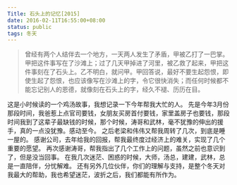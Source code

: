 ```yaml
---
Title: 石头上的记忆[2015]
date: 2016-02-11T16:55:00+08:00
status: public
tags: 冬天
---
```


> 曾经有两个人结伴去一个地方，一天两人发生了矛盾，甲被乙打了一巴掌。甲把这件事写在了沙滩上；过了几天甲掉进了河里，被乙救了起来，甲把这件事刻在了石头上。乙不明白，就问甲。甲回答说，最好不要生起怨恨，即使生起了怨恨，也应该像写在沙滩上的字，令它很快消失；而任何时候都不能忘记别人的恩德，就像刻在石头上的字，经久不褪、历历在目。

这是小时候读的一个鸡汤故事，我想记录一下今年帮我大忙的人。
先是今年3月份那段时间，我爸惹上点官司要钱，女朋友买房首付要钱，家里盖房子也要钱，那段时间我到了这辈子最缺钱的时候，那个时候，涛哥和武林，毫不犹豫的伸出的援手，真的一点没犹豫。感动至今。
之后老梁和伟伟又帮我周转了几次，到底是睡一屋的。
感谢公司，去年给我的回报，帮我最终度过经济上的难关，实现了几个重要的愿望。
再次感谢涛哥，帮我指出了几个工作上的问题，虽然之前也意识到了，但是没当回事。
在我几次迷茫、困惑的时候，大师，汤总，建建，武林，总是一直陪伴，分忧解难。
还有另外几位伙伴，你们的理解与支持，是整个冬天对我最大的帮助，我也希望迷茫，波折之后，我们都能有所作为。